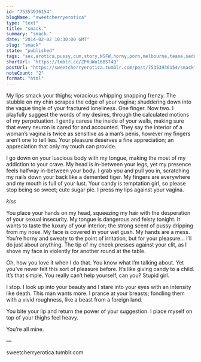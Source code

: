 ```yaml
---
id: "75353936154"
blogName: "sweetcherryerotica"
type: "text"
title: "smack."
summary: "smack."
date: "2014-02-02 10:30:00 GMT"
slug: "smack"
state: "published"
tags: "sex,erotica,pussy,cum,story,NSFW,horny,porn,melbourne,tease,seduction,romance,creampie,domination,kink"
shortUrl: "https://tmblr.co/ZPXuWo16BST4Q"
postUrl: "https://sweetcherryerotica.tumblr.com/post/75353936154/smack"
noteCount: "2"
format: "html"
---
```


My lips smack your thighs; voracious whipping snapping frenzy. The stubble on my chin scrapes the edge of your vagina; shuddering down into the vague tingle of your fractured loneliness. One finger. Now two. I playfully suggest the words of my desires, through the calculated motions of my perpetuation. I gently caress the inside of your walls, making sure that every neuron is cared for and accounted. They say the interior of a woman’s vagina is twice as sensitive as a man’s penis, however my fingers aren’t one to tell lies. Your pleasure deserves a fine appreciation; an appreciation that only my touch can provide.

I go down on your luscious body with my tongue, making the most of my addiction to your crave. My head is in-between your legs, yet my presence feels halfway in-between your body. I grab you and pull you in, scratching my nails down your back like a demented tiger. My fingers are everywhere and my mouth is full of your lust. Your candy is temptation girl, so please stop being so sweet; cute sugar pie. I press my lips against your vagina.

*kiss*

You place your hands on my head, squeezing my hair with the desperation of your sexual insecurity. My tongue is dangerous and feisty tonight. It wants to taste the luxury of your interior; the strong scent of pussy dripping from my nose. My face is covered in your wet gush. My hands are a mess. You’re horny and sweaty to the point of irritation, but for your pleasure… I’ll do just about anything. The tip of my cheek presses against your clit, as I shove my face in violently for another round at the table.

Oh, how you love it when I do that. You know what I’m talking about. Yet you’ve never felt this sort of pleasure before. It’s like giving candy to a child. It’s that simple. You really can’t help yourself, can you? Stupid girl.

I stop. I look up into your beauty and I stare into your eyes with an intensity like death. This man wants more. I prance at your breasts; fondling them with a vivid roughness, like a beast from a foreign land.

You bite your lip and return the power of your suggestion. I place myself on top of your thighs feel heavy.

You’re all mine.

—

sweetcherryerotica.tumblr.com